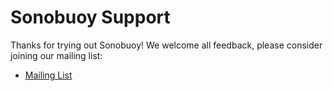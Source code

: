 # Sonobuoy Support

Thanks for trying out Sonobuoy! We welcome all feedback, please consider joining our mailing list: 

- [Mailing List](http://j.hept.io/sonobuoy-list)